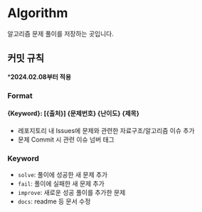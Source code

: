 # Algorithm
알고리즘 문제 풀이를 저장하는 곳입니다.

## 커밋 규칙
***2024.02.08부터 적용**
### Format
#### {Keyword}: [{출처}] {문제번호} {난이도} {제목}
- 레포지토리 내 Issues에 문제와 관련한 자료구조/알고리즘 이슈 추가
- 문제 Commit 시 관련 이슈 넘버 태그 

### Keyword
- `solve`: 풀이에 성공한 새 문제 추가
- `fail`: 풀이에 실패한 새 문제 추가
- `improve`: 새로운 성공 풀이를 추가한 문제
- `docs`: readme 등 문서 수정